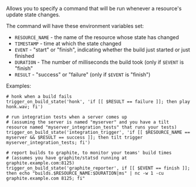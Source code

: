 Allows you to specify a command that will be run whenever a resource's update state changes.

The command will have these environment variables set:
- `RESOURCE_NAME` - the name of the resource whose state has changed
- `TIMESTAMP` - time at which the state changed
- `EVENT` - "start" or "finish", indicating whether the build just started or just finished
- `DURATION` - The number of milliseconds the build took (only if `$EVENT` is "finish"
- `RESULT` - "success" or "failure" (only if `$EVENT` is "finish")

Examples:
```
# honk when a build fails
trigger_on_build_state('honk', 'if [[ $RESULT == failure ]]; then play honk.wav; fi')

# run integration tests when a server comes up
# (assuming the server is named "myserver" and you have a tilt resource named "myserver_integration_tests" that runs your tests)
trigger_on_build_state('integration_trigger', 'if [[ $RESOURCE_NAME == myserver && $RESULT == success ]]; then tilt trigger myserver_integration_tests; fi')

# report builds to graphite, to monitor your teams' build times
# (assumes you have graphite/statsd running at graphite.example.com:8125)
trigger_on_build_state('graphite_reporter', if [[ $EVENT == finish ]]; then echo "builds.$RESOURCE_NAME:$DURATION|ms" | nc -w 1 -cu graphite.example.com 8125; fi"
```
